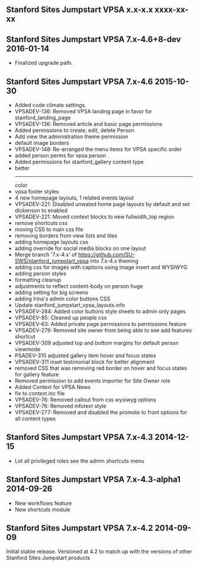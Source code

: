 Stanford Sites Jumpstart VPSA x.x-x.x xxxx-xx-xx
------------------------------------------------

Stanford Sites Jumpstart VPSA 7.x-4.6+8-dev 2016-01-14
------------------------------------------------
- Finalized upgrade path.


Stanford Sites Jumpstart VPSA 7.x-4.6 2015-10-30
------------------------------------------------
- Added code climate settings.
- VPSADEV-136: Removed VPSA landing page in favor for stanford_landing_page
- VPSADEV-136: Removed article and basic page permissions
- Added permissions to create, edit, delete Person
- Add view the administration theme permission
- default image borders
- VPSADEV-148: Re-arranged the menu items for VPSA specific order
- added person perms for vpsa person
- Added permissions for stanford_gallery content type
- better <hr> color
- vpsa footer styles
- 4 new homepage layouts, 1 related events layout
- VPSADEV-221: Disabled unwated home page layouts by default and set dickenson to enabled
- VPSADEV-221: Moved context blocks to new fullwidth_top region
- remove shortcuts css
- moving CSS to main css file
- removing borders from view lists and tiles
- adding homepage layouts css
- adding override for social media blocks on one layout
- Merge branch '7.x-4.x' of https://github.com/SU-SWS/stanford_jumpstart_vpsa into 7.x-4.x theming
- adding css for images with captions using image insert and WYSIWYG
- adding person styles
- formatting cleanup
- adjustments to reflect content-body on person huge
- adding setting for big screens
- adding Irina's admin color buttons CSS
- Update stanford_jumpstart_vpsa_layouts.info
- VPSADEV-284: Added color buttons style sheets to admin only pages
- VPSADEV-85: Cleaned up people css
- VPSADEV-63: Added private page permissions to permissions feature
- VPSADEV-279: Removed site owner from being able to see add features shortcut
- VPSADEV-309 adjusted top and bottom margins for default person viewmode
- PSADEV-310 adjusted gallery item hover and focus states
- VPSADEV-311 inset testimonial block for better alignment
- removed CSS that was removing red border on hover and focus states for gallery feature
- Removed permission to add events importer for Site Owner role
- Added Context for VPSA News
- fix to context.inc file
- VPSADEV-76: Removed callout from css wysiwyg options
- VPSADEV-76: Removed infotext style
- VPSADEV-277: Removed and disabled the promote to front options for all content types


Stanford Sites Jumpstart VPSA 7.x-4.3 2014-12-15
------------------------------------------------
- Let all privileged roles see the admin shortcuts menu

Stanford Sites Jumpstart VPSA 7.x-4.3-alpha1 2014-09-26
------------------------------------------------

- New workflows feature
- New shortcuts module

Stanford Sites Jumpstart VPSA 7.x-4.2 2014-09-09
------------------------------------------------
Initial stable release.
Versioned at 4.2 to match up with the versions of other Stanford Sites Jumpstart
  products
